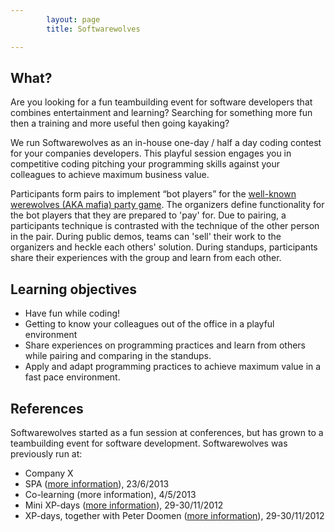 ```yaml
---
        layout: page
        title: Softwarewolves

---
```


What?
---

Are you looking for a fun teambuilding event for software developers that combines entertainment and learning? Searching for something more fun then a training and more useful then going kayaking?

We run Softwarewolves as an in-house one-day / half a day coding contest for your companies developers. This playful session engages you in competitive coding pitching your programming skills against your colleagues to achieve maximum business value.

Participants form pairs to implement “bot players” for the [well-known werewolves (AKA mafia) party game](about.html). The organizers define functionality for the bot players that they are prepared to 'pay' for. Due to pairing, a participants technique is contrasted with the technique of the other person in the pair. During public demos, teams can 'sell' their work to the organizers and heckle each others' solution. During standups, participants share their experiences with the group and learn from each other. 

Learning objectives
---

- Have fun while coding!
- Getting to know your colleagues out of the office in a playful environment 
- Share experiences on programming practices and learn from others while pairing and comparing in the standups.
- Apply and adapt programming practices to achieve maximum value in a fast pace environment.


References
---

Softwarewolves started as a fun session at conferences, but has grown to a teambuilding event for software development. Softwarewolves was previously run at:

- Company X
- SPA ([more information](http://www.spaconference.org/spa2013/)), 23/6/2013
- Co-learning (more information), 4/5/2013
- Mini XP-days ([more information](http://www.xpdays.net/Xpday2013/Mini%20XPDay/About.html)), 29-30/11/2012
- XP-days, together with Peter Doomen ([more information](http://www.xpdays.net/Xpday2013/XPDays/About.html)), 29-30/11/2012



